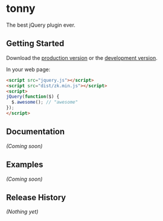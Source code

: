 # tonny

The best jQuery plugin ever.

## Getting Started
Download the [production version][min] or the [development version][max].

[min]: https://raw.github.com/tonny-zhang/nodeJS/master/dist/zk.min.js
[max]: https://raw.github.com/tonny-zhang/nodeJS/master/dist/zk.js

In your web page:

```html
<script src="jquery.js"></script>
<script src="dist/zk.min.js"></script>
<script>
jQuery(function($) {
  $.awesome(); // "awesome"
});
</script>
```

## Documentation
_(Coming soon)_

## Examples
_(Coming soon)_

## Release History
_(Nothing yet)_
